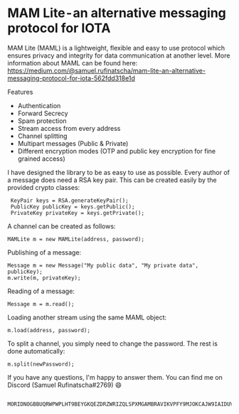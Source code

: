 # MAM Lite - an alternative messaging protocol for IOTA

MAM Lite (MAML) is a  lightweight, flexible and easy to use protocol which ensures privacy and integrity for data communication at another level. More information about MAML can be found here: https://medium.com/@samuel.rufinatscha/mam-lite-an-alternative-messaging-protocol-for-iota-562fdd318e1d

Features
- Authentication
- Forward Secrecy
- Spam protection
- Stream access from every address
- Channel splitting
- Multipart messages (Public & Private)
- Different encryption modes (OTP and public key encryption for fine grained access)

I have designed the library to be as easy to use as possible.
Every author of a message does need a RSA key pair. This can be created easily by the provided crypto classes:

     KeyPair keys = RSA.generateKeyPair();
     PublicKey publicKey = keys.getPublic();
     PrivateKey privateKey = keys.getPrivate();

A channel can be created as follows:

    MAMLite m = new MAMLite(address, password);

Publishing of a message:
    
    Message m = new Message("My public data", "My private data", publicKey);
    m.write(m, privateKey);
    
Reading of a message:

    Message m = m.read();
    
Loading another stream using the same MAML object:
    
    m.load(address, password);

To split a channel, you simply need to change the password. The rest is done automatically:
    
    m.split(newPassword);








If you have any questions, I'm happy to answer them. You can find me on Discord (Samuel Rufinatscha#2769) 😄

     MORIDNOGBBUQRWPWPLHT9BEYGKQEZDRZWRIZQLSPXMGAMBRAVIKVPFY9MJOKCAJW9IAIDUVEDDUKQYFFCNUTUNEARB
